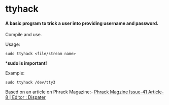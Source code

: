 # ttyhack
#### A basic program to trick a user into providing username and password.
Compile and use.

Usage: 

`sudo ttyhack <file/stream name>`

\***sudo is important!**

Example:

`sudo ttyhack /dev/tty3`

Based on an article on Phrack Magazine:-
[Phrack Magzine Issue-41 Article-8 | Editor : Dispater](http://www.phrack.org/issues/41/8.html#article)
